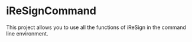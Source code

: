 # iReSignCommand

This project allows you to use all the functions of iReSign in the command line environment.
